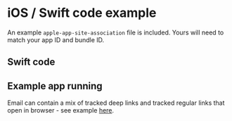# iOS / Swift code example

An example `apple-app-site-association` file is included. Yours will need to match your app ID and bundle ID.

## Swift code



## Example app running

Email can contain a mix of tracked deep links and tracked regular links that open in browser - see example [here](anim.md).
